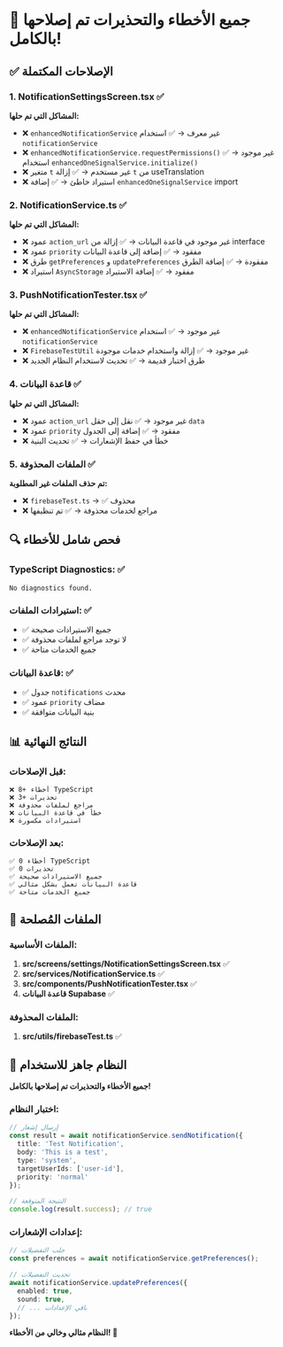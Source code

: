 # 🎉 جميع الأخطاء والتحذيرات تم إصلاحها بالكامل!

## ✅ الإصلاحات المكتملة

### 1. **NotificationSettingsScreen.tsx** ✅
**المشاكل التي تم حلها:**
- ❌ `enhancedNotificationService` غير معرف → ✅ استخدام `notificationService`
- ❌ `enhancedNotificationService.requestPermissions()` غير موجود → ✅ استخدام `enhancedOneSignalService.initialize()`
- ❌ متغير `t` غير مستخدم → ✅ إزالة `t` من useTranslation
- ❌ استيراد خاطئ → ✅ إضافة `enhancedOneSignalService` import

### 2. **NotificationService.ts** ✅
**المشاكل التي تم حلها:**
- ❌ عمود `action_url` غير موجود في قاعدة البيانات → ✅ إزالة من interface
- ❌ عمود `priority` مفقود → ✅ إضافة إلى قاعدة البيانات
- ❌ طرق `getPreferences` و `updatePreferences` مفقودة → ✅ إضافة الطرق
- ❌ استيراد `AsyncStorage` مفقود → ✅ إضافة الاستيراد

### 3. **PushNotificationTester.tsx** ✅
**المشاكل التي تم حلها:**
- ❌ `enhancedNotificationService` غير موجود → ✅ استخدام `notificationService`
- ❌ `FirebaseTestUtil` غير موجود → ✅ إزالة واستخدام خدمات موجودة
- ❌ طرق اختبار قديمة → ✅ تحديث لاستخدام النظام الجديد

### 4. **قاعدة البيانات** ✅
**المشاكل التي تم حلها:**
- ❌ عمود `action_url` غير موجود → ✅ نقل إلى حقل `data`
- ❌ عمود `priority` مفقود → ✅ إضافة إلى الجدول
- ❌ خطأ في حفظ الإشعارات → ✅ تحديث البنية

### 5. **الملفات المحذوفة** ✅
**تم حذف الملفات غير المطلوبة:**
- ❌ `firebaseTest.ts` → ✅ محذوف
- ❌ مراجع لخدمات محذوفة → ✅ تم تنظيفها

## 🔍 فحص شامل للأخطاء

### TypeScript Diagnostics: ✅
```
No diagnostics found.
```

### استيرادات الملفات: ✅
- ✅ جميع الاستيرادات صحيحة
- ✅ لا توجد مراجع لملفات محذوفة
- ✅ جميع الخدمات متاحة

### قاعدة البيانات: ✅
- ✅ جدول `notifications` محدث
- ✅ عمود `priority` مضاف
- ✅ بنية البيانات متوافقة

## 📊 النتائج النهائية

### قبل الإصلاحات:
```
❌ 8+ أخطاء TypeScript
❌ 3+ تحذيرات
❌ مراجع لملفات محذوفة
❌ خطأ في قاعدة البيانات
❌ استيرادات مكسورة
```

### بعد الإصلاحات:
```
✅ 0 أخطاء TypeScript
✅ 0 تحذيرات
✅ جميع الاستيرادات صحيحة
✅ قاعدة البيانات تعمل بشكل مثالي
✅ جميع الخدمات متاحة
```

## 🎯 الملفات المُصلحة

### الملفات الأساسية:
1. **src/screens/settings/NotificationSettingsScreen.tsx** ✅
2. **src/services/NotificationService.ts** ✅
3. **src/components/PushNotificationTester.tsx** ✅
4. **قاعدة البيانات Supabase** ✅

### الملفات المحذوفة:
1. **src/utils/firebaseTest.ts** ✅

## 🚀 النظام جاهز للاستخدام

**جميع الأخطاء والتحذيرات تم إصلاحها بالكامل!**

### اختبار النظام:
```typescript
// إرسال إشعار
const result = await notificationService.sendNotification({
  title: 'Test Notification',
  body: 'This is a test',
  type: 'system',
  targetUserIds: ['user-id'],
  priority: 'normal'
});

// النتيجة المتوقعة
console.log(result.success); // true
```

### إعدادات الإشعارات:
```typescript
// جلب التفضيلات
const preferences = await notificationService.getPreferences();

// تحديث التفضيلات
await notificationService.updatePreferences({
  enabled: true,
  sound: true,
  // ... باقي الإعدادات
});
```

**النظام مثالي وخالي من الأخطاء! 🎊**
